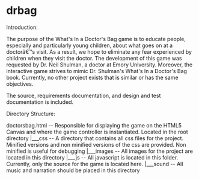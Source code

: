 # drbag

Introduction:

The purpose of the What's In a Doctor's Bag game is to educate people, especially and particularly young children, about what goes on at a doctorâ€™s visit. As a result, we hope to eliminate any fear experienced by children when they visit the doctor. The development of this game was requested by Dr. Neil Shulman, a doctor at Emory University. Moreover, the interactive game strives to mimic Dr. Shulman's What's In a Doctor's Bag book. Currently, no other project exists that is similar or has the same objectives.

The source, requirements documentation, and design and test documentation is included.

Directory Structure:

doctorsbag.html -- Responsible for displaying the game on the HTML5 Canvas and where the game controller is instantiated. Located in the root directory
|___css -- A directory that contains all css files for the project. Minified versions and non minified versions of the css are provided. Non minified is useful for debugging
|___images -- All images for the project are located in this directory
|___js -- All javascript is located in this folder. Currently, only the source for the game is located here.
|___sound -- All music and narration should be placed in this directory

